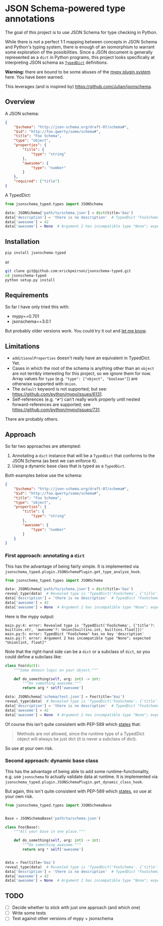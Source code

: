 # JSON Schema-powered type annotations

The goal of this project is to use JSON Schema for type checking in Python.

While there is not a perfect 1:1 mapping between concepts in JSON Schema and
Python's typing system, there is enough of an isomorphism to warrant some
exploration of the possibilities. Since a JSON document is generally
represented as a ``dict`` in Python programs, this project looks specifically
at interpreting JSON schema as
[``TypedDict``](https://www.python.org/dev/peps/pep-0589/) definitions.

**Warning:** there are bound to be some abuses of the [mypy plugin
system](https://mypy.readthedocs.io/en/latest/extending_mypy.html) here. You
have been warned.

This leverages (and is inspired by) https://github.com/Julian/jsonschema.

## Overview

A JSON schema:

```json
{
    "$schema": "http://json-schema.org/draft-07/schema#",
    "$id": "http://foo.qwerty/some/schema#",
    "title": "Foo Schema",
    "type": "object",
    "properties": {
        "title": {
            "type": "string"
        },
        "awesome": {
            "type": "number"
        }
    },
    "required": ["title"]
}
```

A TypedDict:

```python
from jsonschema_typed.types import JSONSchema

data: JSONSchema['path/to/schema.json'] = dict(title='baz')
data['description'] = 'there is no description'  # TypedDict "FooSchema" has no key 'description'
data['awesome'] = 42
data['awesome'] = None  # Argument 2 has incompatible type "None"; expected "Union[int, float]"
```

## Installation

```bash
pip install jsonschema-typed
```

or

```bash
git clone git@github.com:erickpeirson/jsonschema-typed.git
cd jsonschema-typed
python setup.py install
```

## Requirements

So far I have only tried this with:

- mypy==0.701
- jsonschema==3.0.1

But probably older versions work. You could try it out and
[let me know](https://github.com/erickpeirson/jsonschema-typed/issues).

## Limitations

- ``additionalProperties`` doesn't really have an equivalent in TypedDict. Yet.
- Cases in which the root of the schema is anything other than an ``object``
  are not terribly interesting for this project, so we ignore them for now.
  Array values for ``type`` (e.g. ``"type": ["object", "boolean"]``) are
  otherwise supported with ``Union``.
- The ``default`` keyword is not supported; but see:
   https://github.com/python/mypy/issues/6131.
- Self-references (e.g. ``"#"``) can't really work properly until nested
  forward-references are supported; see
  https://github.com/python/mypy/issues/731.

There are probably others.


## Approach

So far two approaches are attempted:

1. Annotating a ``dict`` instance that will be a ``TypedDict`` that conforms to
   the JSON Schema (as best we can enforce it).
2. Using a dynamic base class that is typed as a ``TypedDict``.

Both examples below use the schema:

```json
{
    "$schema": "http://json-schema.org/draft-07/schema#",
    "$id": "http://foo.qwerty/some/schema#",
    "title": "Foo Schema",
    "type": "object",
    "properties": {
        "title": {
            "type": "string"
        },
        "awesome": {
            "type": "number"
        }
    }
}
```


### First approach: annotating a ``dict``

This has the advantage of being fairly simple. It is implemented via
``jsonschema_typed.plugin.JSONSchemaPlugin.get_type_analyze_hook``.

```python
from jsonschema_typed.types import JSONSchema

data: JSONSchema['path/to/schema.json'] = dict(title='baz')
reveal_type(data)  # Revealed type is 'TypedDict('FooSchema', {'title'?: builtins.str, 'awesome'?: Union[builtins.int, builtins.float]})'
data['description'] = 'there is no description'  # TypedDict "FooSchema" has no key 'description'
data['awesome'] = 42
data['awesome'] = None  # Argument 2 has incompatible type "None"; expected "Union[int, float]"
```

Here is the mypy output:

```
main.py:4: error: Revealed type is 'TypedDict('FooSchema', {'title'?: builtins.str, 'awesome'?: Union[builtins.int, builtins.float]})'
main.py:5: error: TypedDict "FooSchema" has no key 'description'
main.py:7: error: Argument 2 has incompatible type "None"; expected "Union[int, float]"
```

Note that the right-hand side can be a ``dict`` or a subclass of ``dict``, so
you could define a subclass like:

```python
class Foo(dict):
    """Some domain logic on your object."""

    def do_something(self, arg: int) -> int:
        """Do something awesome."""
        return arg * self['awesome']

data: JSONSchema['schema/test.json'] = Foo(title='baz')
reveal_type(data)  # Revealed type is 'TypedDict('FooSchema', {'title'?: builtins.str, 'awesome'?: Union[builtins.int, builtins.float]})'
data['description'] = 'there is no description'  # TypedDict "FooSchema" has no key 'description'
data['awesome'] = 42
data['awesome'] = None  # Argument 2 has incompatible type "None"; expected "Union[int, float]"
```

Of course this isn't quite consistent with PEP-589 which
[states](https://www.python.org/dev/peps/pep-0589/#class-based-syntax) that:

> Methods are not allowed, since the runtime type of a TypedDict object will
> always be just dict (it is never a subclass of dict).

So use at your own risk.

### Second approach: dynamic base class

This has the advantage of being able to add some runtime-functionality, e.g.
use ``jsonschema`` to actually validate data at runtime. It is implemented via
``jsonschema_typed.plugin.JSONSchemaPlugin.get_dynamic_class_hook``.

But again, this isn't quite consistent with PEP-589 which
[states](https://www.python.org/dev/peps/pep-0589/#class-based-syntax), so
use at your own risk.

```python
from jsonschema_typed.types import JSONSchemaBase


Base = JSONSchemaBase('path/to/schema.json')

class Foo(Base):
    """All your base in one place."""

    def do_something(self, arg: int) -> int:
        """Do something awesome."""
        return arg * self['awesome']


data = Foo(title='baz')
reveal_type(data)  # Revealed type is 'TypedDict('FooSchema', {'title'?: builtins.str, 'awesome'?: Union[builtins.int, builtins.float]})'
data['description'] = 'there is no description'  # TypedDict "FooSchema" has no key 'description'
data['awesome'] = 42
data['awesome'] = None  # Argument 2 has incompatible type "None"; expected "Union[int, float]"
```

## TODO

- [ ] Decide whether to stick with just one approach (and which one)
- [ ] Write some tests
- [ ] Test against other versions of mypy + jsonschema
